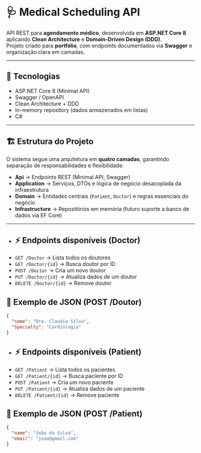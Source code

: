 # 🩺 Medical Scheduling API

API REST para **agendamento médico**, desenvolvida em **ASP.NET Core 8** aplicando **Clean Architecture** e **Domain-Driven Design (DDD)**.  
Projeto criado para **portfólio**, com endpoints documentados via **Swagger** e organização clara em camadas.

---

## 🚀 Tecnologias
- ASP.NET Core 8 (Minimal API)  
- Swagger / OpenAPI  
- Clean Architecture + DDD  
- In-memory repository (dados armazenados em listas)  
- C#  

---

## 🏗️ Estrutura do Projeto

O sistema segue uma arquitetura em **quatro camadas**, garantindo separação de responsabilidades e flexibilidade:

- **Api** → Endpoints REST (Minimal API, Swagger)  
- **Application** → Serviços, DTOs e lógica de negócio desacoplada da infraestrutura  
- **Domain** → Entidades centrais (`Patient`, `Doctor`) e regras essenciais do negócio  
- **Infrastructure** → Repositórios em memória (futuro suporte a banco de dados via EF Core)  

---

- ## ⚡ Endpoints disponíveis (Doctor)
- `GET /Doctor` → Lista todos os doutores
- `GET /Doctor/{id}` → Busca doutor por ID
- `POST /Doctor` → Cria um novo doutor
- `PUT /Doctor/{id}` → Atualiza dados de um doutor
- `DELETE /Doctor/{id}` → Remove doutor

## 📖 Exemplo de JSON (POST /Doutor)
```json
{
  "name": "Dra. Claudia Silva",
  "Specialty": "Cardiologia"
}
````
- ## ⚡ Endpoints disponíveis (Patient)
- `GET /Patient` → Lista todos os pacientes
- `GET /Patient/{id}` → Busca paciente por ID
- `POST /Patient` → Cria um novo paciente
- `PUT /Patient/{id}` → Atualiza dados de um paciente
- `DELETE /Patient/{id}` → Remove paciente

## 📖 Exemplo de JSON (POST /Patient)
```json
{
  "name": "João da Silva",
  "email": "joao@gmail.com"
}

